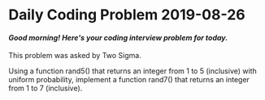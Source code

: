 # Daily Coding Problem 2019-08-26

####  _Good morning! Here's your coding interview problem for today._

This problem was asked by Two Sigma.

Using a function rand5() that returns an integer from 1 to 5 (inclusive) with uniform probability, implement a function rand7() that returns an integer from 1 to 7 (inclusive).
